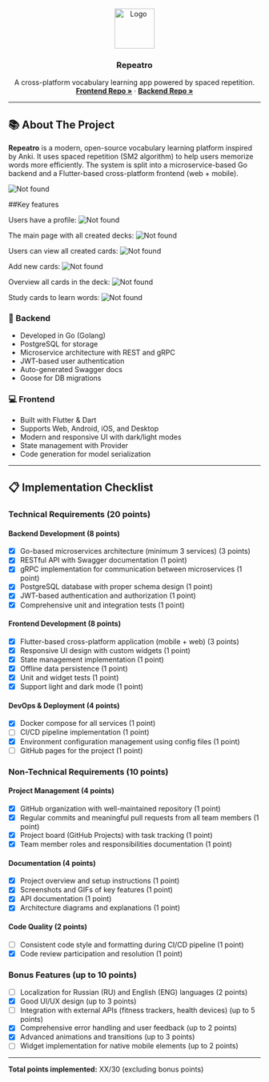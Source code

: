 <!-- Improved compatibility of back to top link: See: https://github.com/othneildrew/Best-README-Template/pull/73 -->
<a id="readme-top"></a>

<!-- PROJECT LOGO -->
<br />
<div align="center">
  <a href="https://github.com/GOeda-Co">
    <img src="Logo.png" alt="Logo" width="80" height="80">
  </a>
  <h3 align="center">Repeatro</h3>
  <p align="center">
    A cross-platform vocabulary learning app powered by spaced repetition.<br />
    <a href="https://github.com/GOeda-Co/frontend"><strong>Frontend Repo »</strong></a>
    ·
    <a href="https://github.com/GOeda-Co/backend"><strong>Backend Repo »</strong></a>
  </p>
</div>

---

## 📚 About The Project

**Repeatro** is a modern, open-source vocabulary learning platform inspired by Anki. It uses spaced repetition (SM2 algorithm) to help users memorize words more efficiently. The system is split into a microservice-based Go backend and a Flutter-based cross-platform frontend (web + mobile).

![Not found](Diagram(latest).png)

##Key features

Users have a profile:
![Not found](profile.jpg)

The main page with all created decks:
![Not found](decks.jpg)

Users can view all created cards:
![Not found](cards.jpg)

Add new cards:
![Not found](add_card.jpg)

Overview all cards in the deck:
![Not found](overview_cards.jpg)

Study cards to learn words:
![Not found](study_cards.jpg)

### 🔧 Backend

- Developed in Go (Golang)
- PostgreSQL for storage
- Microservice architecture with REST and gRPC
- JWT-based user authentication
- Auto-generated Swagger docs
- Goose for DB migrations

### 💻 Frontend

- Built with Flutter & Dart
- Supports Web, Android, iOS, and Desktop
- Modern and responsive UI with dark/light modes
- State management with Provider
- Code generation for model serialization

---
## 📋 Implementation Checklist

### Technical Requirements (20 points)

#### Backend Development (8 points)
- [X] Go-based microservices architecture (minimum 3 services) (3 points)
- [X] RESTful API with Swagger documentation (1 point)
- [X] gRPC implementation for communication between microservices (1 point)
- [X] PostgreSQL database with proper schema design (1 point)
- [X] JWT-based authentication and authorization (1 point)
- [X] Comprehensive unit and integration tests (1 point)

#### Frontend Development (8 points)
- [X] Flutter-based cross-platform application (mobile + web) (3 points)
- [X] Responsive UI design with custom widgets (1 point)
- [X] State management implementation (1 point)
- [X] Offline data persistence (1 point)
- [X] Unit and widget tests (1 point)
- [X] Support light and dark mode (1 point)

#### DevOps & Deployment (4 points)
- [X] Docker compose for all services (1 point)
- [ ] CI/CD pipeline implementation (1 point)
- [X] Environment configuration management using config files (1 point)
- [ ] GitHub pages for the project (1 point)

### Non-Technical Requirements (10 points)

#### Project Management (4 points)
- [X] GitHub organization with well-maintained repository (1 point)
- [X] Regular commits and meaningful pull requests from all team members (1 point)
- [X] Project board (GitHub Projects) with task tracking (1 point)
- [X] Team member roles and responsibilities documentation (1 point)

#### Documentation (4 points)
- [X] Project overview and setup instructions (1 point)
- [X] Screenshots and GIFs of key features (1 point)
- [X] API documentation (1 point)
- [X] Architecture diagrams and explanations (1 point)

#### Code Quality (2 points)
- [ ] Consistent code style and formatting during CI/CD pipeline (1 point)
- [X] Code review participation and resolution (1 point)

### Bonus Features (up to 10 points)
- [ ] Localization for Russian (RU) and English (ENG) languages (2 points)
- [X] Good UI/UX design (up to 3 points)
- [ ] Integration with external APIs (fitness trackers, health devices) (up to 5 points)
- [X] Comprehensive error handling and user feedback (up to 2 points)
- [X] Advanced animations and transitions (up to 3 points)
- [ ] Widget implementation for native mobile elements (up to 2 points)

---

**Total points implemented:** XX/30 (excluding bonus points)
